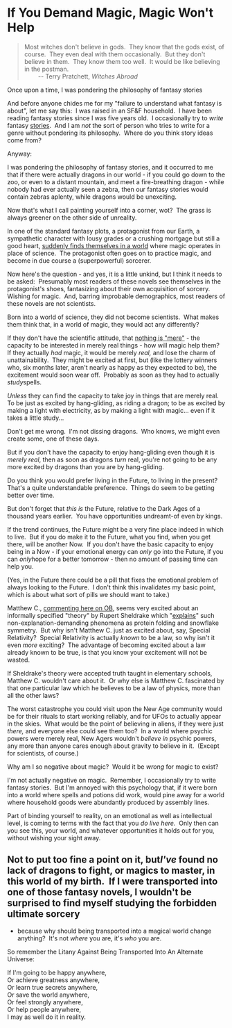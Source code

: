 
# If You Demand Magic, Magic Won't Help

> Most witches don't believe in gods.  They know that the gods exist,
> of course.  They even deal with them occasionally.  But they don't
> believe in them.  They know them too well.  It would be like
> believing in the postman.  
>         -- Terry Pratchett, *Witches Abroad*

Once upon a time, I was pondering the philosophy of fantasy stories

And before anyone chides me for my "failure to understand what
fantasy is about", let me say this:  I was raised in an SF&F
household.  I have been reading fantasy stories since I was five
years old.  I occasionally try to *write* fantasy
[stories](http://yudkowsky.net/other/fiction).  And I am *not* the
sort of person who tries to write for a genre without pondering its
philosophy.  Where do you think story ideas come from?

Anyway:

I was pondering the philosophy of fantasy stories, and it occurred
to me that if there were actually dragons in our world - if you
could go down to the zoo, or even to a distant mountain, and meet a
fire-breathing dragon - while nobody had ever actually seen a
zebra, then our fantasy stories would contain zebras aplenty, while
dragons would be unexciting.

Now that's what I call painting yourself into a corner, wot?  The
grass is always greener on the other side of unreality.



In one of the standard fantasy plots, a protagonist from our Earth,
a sympathetic character with lousy grades or a crushing mortgage
but still a good heart,
[suddenly finds themselves in a world](/lw/hq/universal_fire/)
where magic operates in place of science.  The protagonist often
goes on to practice magic, and become in due course a
(superpowerful) sorcerer.

Now here's the question - and yes, it is a little unkind, but I
think it needs to be asked:  Presumably most readers of these
novels see themselves in the protagonist's shoes, fantasizing about
their own acquisition of sorcery.  Wishing for magic.  And, barring
improbable demographics, most readers of these novels are not
scientists.

Born into a world of science, they did not become scientists.  What
makes them think that, in a world of magic, they would act any
differently?

If they don't have the scientific attitude, that
[nothing is "mere"](/lw/or/joy_in_the_merely_real/) - the capacity
to be interested in merely real things - how will magic help them? 
If they actually *had* magic, it would be merely *real,* and lose
the charm of unattainability.  They might be excited at first, but
(like the lottery winners who, six months later, aren't nearly as
happy as they expected to be), the excitement would soon wear off. 
Probably as soon as they had to actually *study*spells.

*Unless* they can find the capacity to take joy in things that are
merely real.  To be just as excited by hang-gliding, as riding a
dragon; to be as excited by making a light with electricity, as by
making a light with magic... even if it takes a little study...

Don't get me wrong.  I'm not dissing dragons.  Who knows, we might
even create some, one of these days.

But if you don't have the capacity to enjoy hang-gliding even
though it is *merely real*, then as soon as dragons *turn* real,
you're not going to be any more excited by dragons than you are by
hang-gliding.

Do you think you would prefer living in the Future, to living in
the present?  That's a quite understandable preference.  Things do
seem to be getting better over time.

But don't forget that *this is* the Future, relative to the Dark
Ages of a thousand years earlier.  You have opportunities
undreamt-of even by kings.

If the trend continues, the Future might be a very fine place
indeed in which to live.  But if you do make it to the Future, what
you find, when you get there, will be another Now.  If you don't
have the basic capacity to enjoy being in a Now - if your emotional
energy can *only* go into the Future, if you can *only*hope for a
better tomorrow - then no amount of passing time can help you.

(Yes, in the Future there could be a pill that fixes the emotional
problem of always looking to the Future.  I don't think this
invalidates my basic point, which is about what sort of pills we
should want to take.)

Matthew C.,
[commenting here on OB](http://www.overcomingbias.com/2008/03/reductionism.html#comment-107342714),
seems very excited about an informally specified "theory" by Rupert
Sheldrake which "[explains](/lw/is/fake_causality/)" such
non-explanation-demanding phenomena as protein folding and
snowflake symmetry.  But why isn't Matthew C. just as excited
about, say, Special Relativity?  Special Relativity is actually
*known* to be a law, so why isn't it even *more* exciting?  The
advantage of becoming excited about a law already known to be true,
is that you know your excitement will not be wasted.

If Sheldrake's theory were accepted truth taught in elementary
schools, Matthew C. wouldn't care about it.  Or why else is Matthew
C. fascinated by that one particular law which he believes to be a
law of physics, more than all the other laws?

The worst catastrophe you could visit upon the New Age community
would be for their rituals to start working reliably, and for UFOs
to actually appear in the skies.  What would be the point of
believing in aliens, if they were just *there,* and everyone else
could see them too?  In a world where psychic powers were merely
real, New Agers wouldn't *believe in* psychic powers, any more than
anyone cares enough about gravity to believe in it.  (Except for
scientists, of course.)

Why am I so negative about magic?  Would it be *wrong* for magic to
exist?

I'm not actually negative on magic.  Remember, I occasionally try
to write fantasy stories.  But I'm annoyed with this psychology
that, if it were born into a world where spells and potions did
work, would pine away for a world where household goods were
abundantly produced by assembly lines.

Part of binding yourself to reality, on an emotional as well as
intellectual level, is coming to terms with the fact that you
*do live here.*  Only then can you see this, your world, and
whatever opportunities it holds out for you, without wishing your
sight away.

Not to put too fine a point on it, but*I've* found no lack of
dragons to fight, or magics to master, in this world of my birth. 
If I were transported into one of those fantasy novels, I wouldn't
be surprised to find myself studying the forbidden ultimate sorcery
-

- because why should being transported into a magical world change
anything?  It's not *where* you are, it's *who* you are.

So remember the Litany Against Being Transported Into An Alternate
Universe:

If I'm going to be happy anywhere,  
Or achieve greatness anywhere,  
Or learn true secrets anywhere,  
Or save the world anywhere,  
Or feel strongly anywhere,  
Or help people anywhere,  
I may as well do it in reality.
